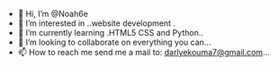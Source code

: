 - 👋 Hi, I’m @Noah6e
- 👀 I’m interested in ..website development .
- 🌱 I’m currently learning .HTML5 CSS and Python..
- 💞️ I’m looking to collaborate on everything you can...
- 📫 How to reach me send me a mail to: darlyekouma7@gmail.com...

<!---
Noah6e/Noah6e is a ✨ special ✨ repository because its `README.md` (this file) appears on your GitHub profile.
You can click the Preview link to take a look at your changes.
--->
